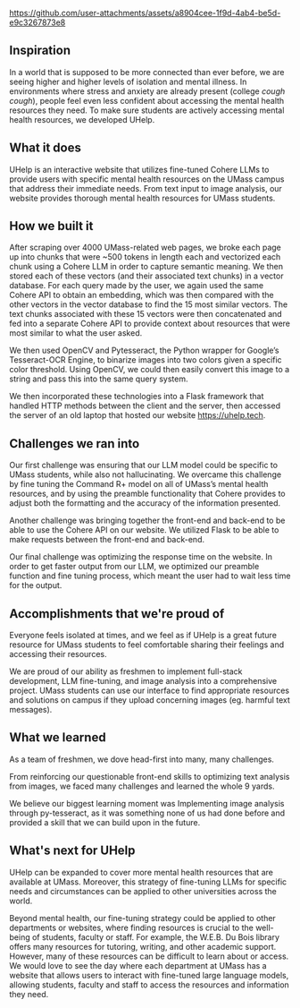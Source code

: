 https://github.com/user-attachments/assets/a8904cee-1f9d-4ab4-be5d-e9c3267873e8

## Inspiration
In a world that is supposed to be more connected than ever before, we are seeing higher and higher levels of isolation and mental illness. In environments where stress and anxiety are already present (college *cough cough*), people feel even less confident about accessing the mental health resources they need. To make sure students are actively accessing mental health resources, we developed UHelp.

## What it does
UHelp is an interactive website that utilizes fine-tuned Cohere LLMs to provide users with specific mental health resources on the UMass campus that address their immediate needs. From text input to image analysis, our website provides thorough mental health resources for UMass students.

## How we built it
After scraping over 4000 UMass-related web pages, we broke each page up into chunks that were ~500 tokens in length each and vectorized each chunk using a Cohere LLM in order to capture semantic meaning. We then stored each of these vectors (and their associated text chunks) in a vector database. For each query made by the user, we again used the same Cohere API to obtain an embedding, which was then compared with the other vectors in the vector database to find the 15 most similar vectors. The text chunks associated with these 15 vectors were then concatenated and fed into a separate Cohere API to provide context about resources that were most similar to what the user asked.

We then used OpenCV and Pytesseract, the Python wrapper for Google’s Tesseract-OCR Engine, to binarize images into two colors given a specific color threshold. Using OpenCV, we could then easily convert this image to a string and pass this into the same query system.

We then incorporated these technologies into a Flask framework that handled HTTP methods between the client and the server, then accessed the server of an old laptop that hosted our website https://uhelp.tech.

## Challenges we ran into

Our first challenge was ensuring that our LLM model could be specific to UMass students, while also not hallucinating. We overcame this challenge by fine tuning the Command R+ model on all of UMass’s mental health resources, and by using the preamble functionality that Cohere provides to adjust both the formatting and the accuracy of the information presented. 

Another challenge was bringing together the front-end and back-end to be able to use the Cohere API on our website. We utilized Flask to be able to make requests between the front-end and back-end. 

Our final challenge was optimizing the response time on the website. In order to get faster output from our LLM, we optimized our preamble function and fine tuning process, which meant the user had to wait less time for the output.


## Accomplishments that we're proud of
Everyone feels isolated at times, and we feel as if UHelp is a great future resource for UMass students to feel comfortable sharing their feelings and accessing their resources.

We are proud of our ability as freshmen to implement full-stack development, LLM fine-tuning, and image analysis into a comprehensive project. UMass students can use our interface to find appropriate resources and solutions on campus if they upload concerning images (eg. harmful text messages).

## What we learned
As a team of freshmen, we dove head-first into many, many challenges.

From reinforcing our questionable front-end skills to optimizing text analysis from images, we faced many challenges and learned the whole 9 yards.

We believe our biggest learning moment was Implementing image analysis through py-tesseract, as it was something none of us had done before and provided a skill that we can build upon in the future.

## What's next for UHelp
UHelp can be expanded to cover more mental health resources that are available at UMass. Moreover, this strategy of fine-tuning LLMs for specific needs and circumstances can be applied to other universities across the world.


Beyond mental health, our fine-tuning strategy could be applied to other departments or websites, where finding resources is crucial to the well-being of students, faculty or staff. For example, the W.E.B. Du Bois library offers many resources for tutoring, writing, and other academic support. However, many of these resources can be difficult to learn about or access. We would love to see the day where each department at UMass has a website that allows users to interact with fine-tuned large language models, allowing students, faculty and staff to access the resources and information they need.
